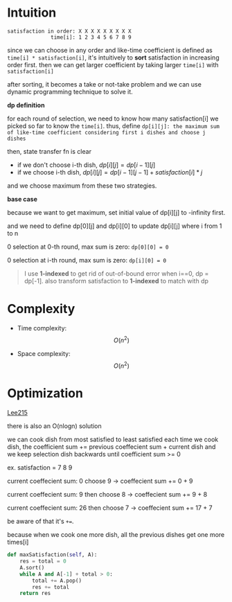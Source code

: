 # Intuition

```
satisfaction in order: X X X X X X X X X
              time[i]: 1 2 3 4 5 6 7 8 9
```

since we can choose in any order and like-time coefficient is defined as `time[i] * satisfaction[i]`, it's intuitively to **sort** satisfaction in increasing order first.
then we can get larger coefficient by taking larger `time[i]` with `satisfaction[i]`

after sorting, it becomes a take or not-take problem and we can use dynamic programming technique to solve it.

**dp definition**

for each round of selection, we need to know how many satisfaction[i] we picked so far to know the `time[i]`.
thus, define `dp[i][j]: the maximum sum of like-time coefficient considering first i dishes and choose j dishes`

then, state transfer fn is clear

- if we don't choose i-th dish, $dp[i][j] = dp[i-1][j]$
- if we choose i-th dish, $dp[i][j] = dp[i-1][j-1] + satisfaction[i] * j$

and we choose maximum from these two strategies.

**base case**

because we want to get maximum, set initial value of dp[i][j] to -infinity first.

and we need to define dp[0][j] and dp[i][0] to update dp[i][j] where i from 1 to n

0 selection at 0-th round, max sum is zero:
`dp[0][0] = 0`

0 selection at i-th round, max sum is zero:
`dp[i][0] = 0`

>I use **1-indexed** to get rid of out-of-bound error when i==0, dp = dp[-1].
>also transform satisfaction to **1-indexed** to match with dp

# Complexity
- Time complexity:
$$O(n^2)$$

- Space complexity:
$$O(n^2)$$

# Optimization

[Lee215](https://leetcode.com/problems/reducing-dishes/solutions/563384/java-c-python-easy-and-concise/?orderBy=most_votes)

there is also an O(nlogn) solution

we can cook dish from most satisfied to least satisfied
each time we cook dish, the coefficient sum += previous coeffecient sum + current dish
and we keep selection dish backwards until coefficient sum >= 0

ex.
satisfaction = 7 8 9

current coeffecient sum: 0
choose 9 -> coeffecient sum += 0 + 9

current coeffecient sum: 9
then choose 8 -> coeffecient sum += 9 + 8

current coeffecient sum: 26
then choose 7 -> coeffecient sum += 17 + 7

be aware of that it's `+=`.

because when we cook one more dish, all the previous dishes get one more times[i]

```py
def maxSatisfaction(self, A):
    res = total = 0
    A.sort()
    while A and A[-1] + total > 0:
        total += A.pop()
        res += total
    return res
```